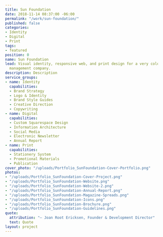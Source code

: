 ```yaml
---
title: Sun Foundation
date: 2018-11-14 08:37:00 -06:00
permalink: "/work/sun-foundation/"
published: false
categories:
- Identity
- Digital
- Print
tags:
- featured
position: 0
name: Sun Foundation
lead: Visual identity, responsive web, and print design for a very colorful event
  management company.
description: Description
service_groups:
- name: Identity
  capabilities:
  - Brand Strategy
  - Logo & Identity
  - Brand Style Guides
  - Creative Direction
  - Copywriting
- name: Digital
  capabilities:
  - Custom Squarespace Design
  - Information Architecture
  - Social Media
  - Electronic Newsletter
  - Annual Report
- name: Print
  capabilities:
  - Stationery System
  - Promotional Materials
  - Publication
cover_photo: "/uploads/Portfolio_SunFoundation-Cover-Portfolio.png"
photos:
- "/uploads/Portfolio_SunFoundation-Cover-Project.png"
- "/uploads/Portfolio_SunFoundation-Website.png"
- "/uploads/Portfolio_SunFoundation-Website-2.png"
- "/uploads/Portfolio_SunFoundation-Annual-Report.png"
- "/uploads/Portfolio_SunFoundation-Magazine-Spreads.png"
- "/uploads/Portfolio_SunFoundation-Icons.png"
- "/uploads/Portfolio_SunFoundation-Brochure.png"
- "/uploads/Portfolio_SunFoundation-Guidelines.png"
quote:
  attribution: "– Joan Root Ericksen, Founder & Development Director"
  text: Quote
layout: project
---
```


